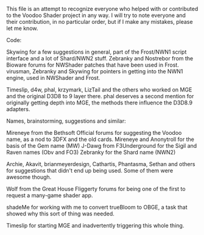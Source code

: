 This file is an attempt to recognize everyone who helped with or contributed to
the Voodoo Shader project in any way. I will try to note everyone and their
contribution, in no particular order, but if I make any mistakes, please let me
know. 


Code:

Skywing for a few suggestions in general, part of the Frost/NWN1 script
    interface and a lot of Shard/NWN2 stuff.
Zebranky and Nostrebor from the Bioware forums for NWShader patches that have
    been used in Frost.
virusman, Zebranky and Skywing for pointers in getting into the NWN1 engine,
    used in NWShader and Frost.
    
Timeslip, d4w, phal, krzymark, LizTail and the others who worked on MGE and the
    original D3D8 to 9 layer there.
phal deserves a second mention for originally getting depth into MGE, the
    methods there influence the D3D8.9 adapters.
    
    
Names, brainstorming, suggestions and similar:

Mireneye from the Bethsoft Official forums for suggesting the Voodoo name, as
    a nod to 3DFX and the old cards.
Mireneye and Anonytroll for the basis of the Gem name (MW)
J-Dawg from F3Underground for the Sigil and Raven names (Obv and FO3)
Zebranky for the Shard name (NWN2)

Archie, Akavit, brianmeyerdesign, Cathartis, Phantasma, Sethan and others for
    suggestions that didn't end up being used. Some of them were awesome though.
    
    
    
Wolf from the Great House Fliggerty forums for being one of the first to request 
    a many-game shader app.
    
shadeMe for working with me to convert trueBloom to OBGE, a task that showed why
    this sort of thing was needed.
    
Timeslip for starting MGE and inadvertently triggering this whole thing.